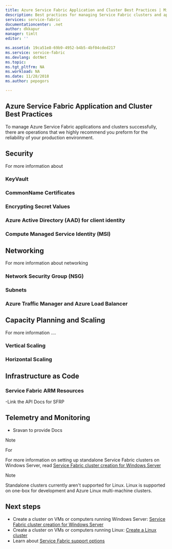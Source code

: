 ```yaml
---
title: Azure Service Fabric Application and Cluster Best Practices | Microsoft Docs
description: Best practices for managing Service Fabric clusters and applications.
services: service-fabric
documentationcenter: .net
author: dkkapur
manager: timlt
editor: ''

ms.assetid: 19ca51e8-69b9-4952-b4b5-4bf04cded217
ms.service: service-fabric
ms.devlang: dotNet
ms.topic: 
ms.tgt_pltfrm: NA
ms.workload: NA
ms.date: 11/28/2018
ms.author: pepogors

---
```

## Azure Service Fabric Application and Cluster Best Practices
To manage Azure Service Fabric applications and clusters successfully, there are operations that we highly recommend you preform for the reliability of your production environment.  

## Security 
For more information about 
### KeyVault

### CommonName Certificates
### Encrypting Secret Values 
### Azure Active Directory (AAD) for client identity
### Compute Managed Service Identity (MSI)

## Networking
For more information about networking
### Network Security Group (NSG)
### Subnets 
### Azure Traffic Manager and Azure Load Balancer

## Capacity Planning and Scaling
For more information ....
### Vertical Scaling
### Horizontal Scaling 

## Infrastructure as Code 
### Service Fabric ARM Resources 
-Link the API Docs for SFRP

## Telemetry and Monitoring
- Sravan to provide Docs

> [!NOTE]
> For
>

For more information on setting up standalone Service Fabric clusters on Windows Server, read [Service Fabric cluster creation for Windows Server](service-fabric-cluster-creation-for-windows-server.md)

  > [!NOTE]
  > Standalone clusters currently aren't supported for Linux. Linux is supported on one-box for development and Azure Linux multi-machine clusters.
  >


## Next steps

* Create a cluster on VMs or computers running Windows Server: [Service Fabric cluster creation for Windows Server](service-fabric-cluster-creation-for-windows-server.md)
* Create a cluster on VMs or computers running Linux: [Create a Linux cluster](service-fabric-cluster-creation-via-portal.md)
* Learn about [Service Fabric support options](service-fabric-support.md)

